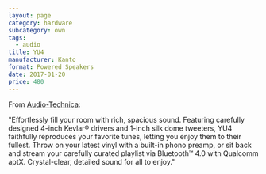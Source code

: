 ```yaml
---
layout: page
category: hardware
subcategory: own
tags:
  - audio
title: YU4
manufacturer: Kanto
format: Powered Speakers
date: 2017-01-20
price: 480
---
```


From [Audio-Technica](https://www.kantoaudio.com/powered-speakers/yu4/):

"Effortlessly fill your room with rich, spacious sound. Featuring carefully designed 4-inch Kevlar® drivers and 1-inch silk dome tweeters, YU4 faithfully reproduces your favorite tunes, letting you enjoy them to their fullest. Throw on your latest vinyl with a built-in phono preamp, or sit back and stream your carefully curated playlist via Bluetooth™ 4.0 with Qualcomm aptX. Crystal-clear, detailed sound for all to enjoy."

